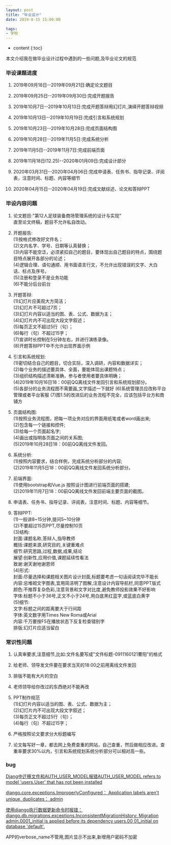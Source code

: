 ```yaml
---
layout: post
title: "毕业设计"
date: 2019-8-15 15:00:00

tags:
- 学校
---
```

* content
{:toc}

本文介绍我在做毕业设计过程中遇到的一些问题,及毕业论文的规范  












### 毕设课题进度
1. 2019年09月18日--2019年09月21日:确定论文题目

2. 2019年09月25日--2019年09月30日:完成开题报告

3. 2019年10月7日--2019年10月13日:完成开题答辩用幻灯片,演绎开题答辩视频

4. 2019年10月13日--2019年10月19日:完成引言和系统规划  

5. 2019年10月23日--2019年10月28日:完成页面结构图

6. 2019年10月28日--2019年11月5日:完成系统分析

7. 2019年11月5日--2019年11月7日:完成前端页面

8. 2019年11月18日(12.25)--2020年01月09日:完成设计部分

9. 2020年03月31日--2020年04月06日:完成申请表、任务书、指导记录、评阅表，注意时间、标题、内容等细节

10. 2020年04月15日--2020年04月19日:完成文献综述、论文和答辩PPT

### 毕设内容问题
1. 论文题目:"第12人足球装备商场管理系统的设计与实现"  
  直至论文终稿，题目不允许私自改动。  

2. 开题报告:  
  (1)按格式修改好文件名；  
  (2)文内名字、学号、日期等认真替换；  
  (3)内容不能空泛，必须紧扣自己的题目，要体现出自己题目的特点，围绕题目特点展开各部分的论述；  
  (4)逻辑合理、语句通顺、用书面语言行文，不允许出现错误的文字、大白话、标点及序号。  
  (5)注册和登录不是业务功能   
  (6)不能分后台前台  

3. 开题答辩:  
  (1)幻灯片应美观大方简洁；  
  (2)幻灯片不可超过7页；  
  (3)幻灯片内容以适当的图、表、公式、数据为主；  
  (4)幻灯片内不可出现大段文字叙述；  
  (5)每页正文不超过5行（句）；  
  (6)每行（句）不超过15字；  
  (7)宣讲时长控制在5分钟左右，并进行演练录像。  
  (8)开题答辩PPT中不允许出现界面示例  

4. 引言和系统规划:  
  (1)密切结合自己的题目，切合实际，深入调研，内容和数据详实；  
  (2)每个业务的描述要具体、全面，要能体现出课题特点；  
  (3)组织结构描述清晰准确，参与者使用者要具体明确；  
  (4)2019年10月16日18：00前QQ离线文件发回引言和系统规划部分。  
  (5)各部分的业务流程图不需要画,文字描述一下就好
  (6)系统管理员应改称平台管理或者平台客服
  (7)图1.5的改进后的业务流程不完全，应该包括平台方和商铺方

5. 页面结构图:  
  (1)按照业务流程图，把每一项业务对应的界面用纸笔或者word画出来;  
  (2)包含每一个链接和控件;  
  (3)给每一个页面起名字;  
  (4)画出或指明各页面之间的关系图;  
  (5)2019年10月28日18：00前QQ离线文件发回。  

6. 系统分析:  
  (1)按照内容要求，结合样例，完成系统分析部分的内容;  
  (2)2019年11月5日18：00前QQ离线文件发回系统分析部分。  

7. 前端界面:  
  (1)使用bootstrap和Vue.js 按照设计图进行前端页面的搭建;  
  (2)2019年11月7日18：00前QQ离线文件发回前端主要页面的截图。  

8. 申请表、任务书、指导记录、评阅表，注意时间、标题、内容等细节。

9. 答辩PPT:  
  (1)一般讲8~15分钟,提问5~10分钟  
  (2)不要超过15页PPT,尽量控制10页  
  (3)结构:  
    封面:课题名称,答辩人,指导教师  
	概括:课题来源,研究目的,关键重难点  
	细节:研究思路,过程,数据,成果,结论  
	展望:创新性,应用价值,课题延续性看法  
	致谢:谢天谢地谢恩师  
  (4)形式:  
    封面:尽量选择和课题相关图片设计封面,标题要考虑一句话阅读完毕不能长  
	内容:忌堆砌文字图表,宜用简洁明了图解,注意设计内容导航栏,同意PPT版式  
	颜色:不推荐复杂色彩,注意背景和文字对比度,避免教师投影效果不好影响  
	字体:标题不小于36号,正文不小于24号,用白底黑红蓝字,或蓝底白黄字  
  (5)细节:  
    文字:标题之间的距离要大于行间距  
	字体:英文数字用Times New Roma或Arial  
	内容:千万要按F5在播放状态下反复检查错别字  
	排版:幻灯片应适当留白


### 常识性问题

1. 认真审要求,注意细节,比如:文件名要写成"文件标题-0911160121曹阳"的格式  

2. 给老师、领导发文件要在要求当天的18:00之前用离线文件发回

3. 排版不能有大片的空白  

4. 老师领导给你改过的东西绝对不能再改  

5. PPT制作规范  
  (1)幻灯片内容以适当的图、表、公式、数据为主；  
  (2)幻灯片内不可出现大段文字叙述；  
  (3)每页正文不超过5行（句）；  
  (4)每行（句）不超过15字；  

6. 严格按照论文要求分大标题编写

7. 论文每写好一章，都去网上免费查重的网站，自己查重，然后做相应改进。查重率要求30%以内，引言和系统规划系统分析部分可以相对高一些。



### bug
[Djang中迁移文件和AUTH_USER_MODEL报错AUTH_USER_MODEL refers to model 'users.User' that has not been installed](https://blog.csdn.net/ltycsdn007/article/details/100585720)

[django.core.exceptions.ImproperlyConfigured： Application labels aren't unique, duplicates： admin](https://www.cnblogs.com/linga/p/9705879.html)

[使用django执行数据更新命令时报错：django.db.migrations.exceptions.InconsistentMigrationHistory: Migration admin.0001_initial is applied before its dependency users.00 01_initial on database 'default'.](https://www.cnblogs.com/xuepangzi/p/10789771.html)

APP的verbose_name不管用,图片显示不出来,新增用户密码不加密